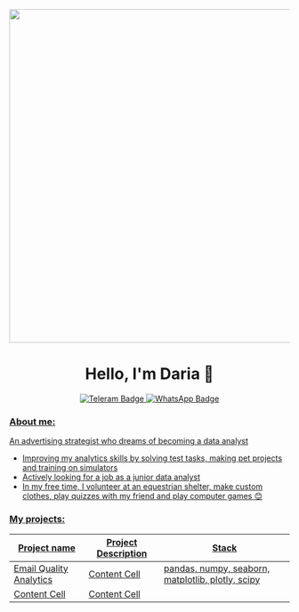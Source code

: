 <div id="header" align="center">
  <img src="https://media.giphy.com/media/WUBlpcad85eXUmD8io/giphy.gif" width="600"/>
</div>

<h1 align="center">
  Hello, I'm Daria 👋 
</h1>

<div id="badges" align="center">
  <a href="https://t.me/queenofbottom">
    <img src="https://img.shields.io/badge/Telegram-blue?logo=telegram&logoColor=white&style=for-the-badge" alt="Teleram Badge"/>
  </a>
  <a href="https://api.whatsapp.com/send/?phone=79152942677&text&type=phone_number&app_absent=0">
  <img src="https://img.shields.io/badge/WhatsApp-green?style=for-the-badge&logo=WhatsApp&logoColor=white" alt="WhatsApp Badge"/>
</div>
  
  
 ### About me:
An advertising strategist who dreams of becoming a data analyst
  - Improving  my analytics skills by solving test tasks, making pet projects and training on simulators
  - Actively looking for a job as a junior data analyst
  - In my free time, I volunteer at an equestrian shelter, make custom clothes, play quizzes with my friend and play computer games :blush:

### My projects:
| Project name  | Project Description | Stack|
| ------------- | ------------------- |- |
| Email Quality Analytics  | Content Cell        | pandas, numpy, seaborn, matplotlib, plotly, scipy|
| Content Cell  | Content Cell        |    |
